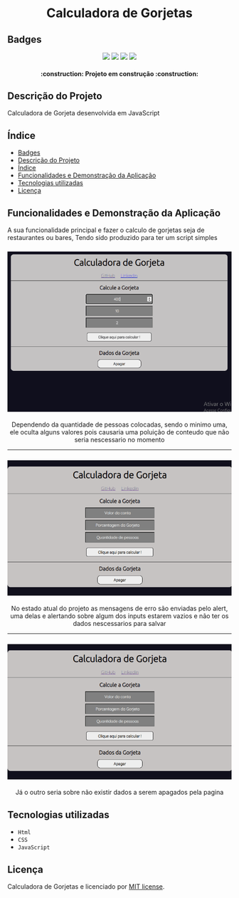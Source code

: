 
<h1 align = "center">Calculadora de Gorjetas</h1>

## Badges

<p align = "Center">
<img src = "https://img.shields.io/badge/Status-EM%20DESENVOLVIMENTO-yellow?style=for-the-badge">
<img src = "https://img.shields.io/github/license/SRenatoL/Calculadora-de-Gorjeta-?color=informational&style=for-the-badge">
<img src = "https://img.shields.io/badge/Ultima%20Atualiza%C3%A7%C3%A3o-Fevereiro-important?style=for-the-badge">
<img src = "https://img.shields.io/badge/Vers%C3%A3o-0.5-informational?style=for-the-badge">

</p >
<h4 align = "Center"> 
    :construction:  Projeto em construção  :construction:
</h4>

## Descrição do Projeto

<p>Calculadora de Gorjeta desenvolvida em JavaScript</p>


## Índice

* [Badges](#badges)
* [Descrição do Projeto](#descrição-do-projeto)
* [Índice](#índice)
* [Funcionalidades e Demonstração da Aplicação](#funcionalidades-e-demonstração-da-aplicação)
* [Tecnologias utilizadas](#tecnologias-utilizadas)
* [Licença](#licença)

## Funcionalidades e Demonstração da Aplicação

<p>A sua funcionalidade principal e fazer o calculo de gorjetas seja de restaurantes ou bares, Tendo sido produzido para ter um script simples</p>
  
<h3 align = "center">
<img alt = "Readme" title="Readme" src = "./GitHub/Animação.gif">
</h3>

<p align = "center">Dependendo da quantidade de pessoas colocadas, sendo o minimo uma, ele oculta alguns valores pois causaria uma poluição de conteudo que não seria nescessario no momento</p>

<hr>
<h3 align = "center">
<img alt = "Readme" title="Readme" src = "./GitHub/Animação2.gif">
</h3>

<p align = "center">No estado atual do projeto as mensagens de erro são enviadas pelo alert, uma delas e alertando sobre algum dos inputs estarem vazios e não ter os dados nescessarios para salvar</p>

<hr>

<h3 align = "center">
<img alt = "Readme" title="Readme" src = "./GitHub/Animação3.gif">
</h3>
<p align = "center">Já o outro seria sobre não existir dados a serem apagados pela pagina</p>

## Tecnologias utilizadas

- ``Html``
- ``CSS``
- ``JavaScript``

## Licença

Calculadora de Gorjetas e licenciado por [MIT license](./docs).
